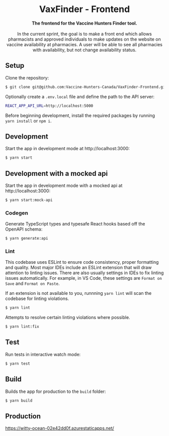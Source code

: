 <div align="center">
    <h1>VaxFinder - Frontend</h1>
</div>

<div align="center">
    <strong>The frontend for the Vaccine Hunters Finder tool.</strong>
</div>

<br/>

<div align="center">
    In the current sprint, the goal is to make a front end which allows pharmacists and approved individuals to make updates on the website on vaccine availability at pharmacies. A user will be able to see all pharmacies with availability, but not change availability status.
</div>

## Setup

Clone the repository:

```sh
$ git clone git@github.com:Vaccine-Hunters-Canada/VaxFinder-Frontend.git
```

Optionally create a `.env.local` file and define the path to the API server:

```sh
REACT_APP_API_URL=http://localhost:5000
```
Before beginning development, install the required packages by running `yarn install` or `npm i`.


## Development

Start the app in development mode at http://localhost:3000:

```sh
$ yarn start
```

## Development with a mocked api

Start the app in development mode with a mocked api at http://localhost:3000:

```sh
$ yarn start:mock-api
```

### Codegen

Generate TypeScript types and typesafe React hooks based off the OpenAPI schema:

```sh
$ yarn generate:api
```

### Lint

This codebase uses ESLint to ensure code consistency, proper formatting and quality. Most major IDEs include an ESLint extension that will draw attention to linting issues. There are also usually settings in IDEs to fix linting issues automatically. For example, in VS Code, these settings are `Format on Save` and `Format on Paste`.

If an extension is not available to you, runnning `yarn lint` will scan the codebase for linting violations.

```sh
$ yarn lint
```

Attempts to resolve certain linting violations where possible.

```sh
$ yarn lint:fix
```

## Test

Run tests in interactive watch mode:

```sh
$ yarn test
```

## Build

Builds the app for production to the `build` folder:

```sh
$ yarn build
```

## Production

https://witty-ocean-02e42dd0f.azurestaticapps.net/
